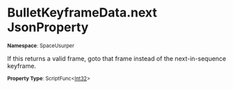 # BulletKeyframeData.next JsonProperty

<small>**Namespace**: SpaceUsurper</small>

If this returns a valid frame, goto that frame instead of the next-in-sequence keyframe.

<small>**Property Type**: ScriptFunc&lt;[Int32](https://docs.microsoft.com/en-us/dotnet/api/system.int32?view=netframework-4.5)&gt;</small>

